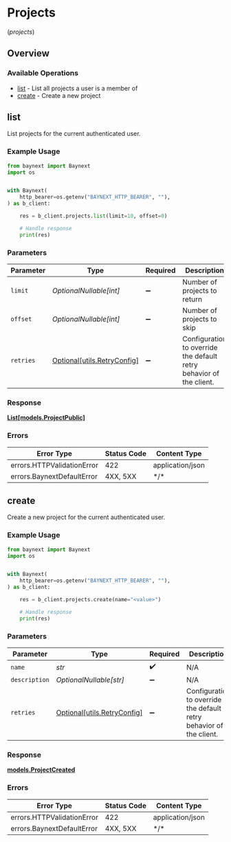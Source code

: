# Projects
(*projects*)

## Overview

### Available Operations

* [list](#list) - List all projects a user is a member of
* [create](#create) - Create a new project

## list

List projects for the current authenticated user.

### Example Usage

<!-- UsageSnippet language="python" operationID="list_user_projects_v1_projects_get" method="get" path="/v1/projects" -->
```python
from baynext import Baynext
import os


with Baynext(
    http_bearer=os.getenv("BAYNEXT_HTTP_BEARER", ""),
) as b_client:

    res = b_client.projects.list(limit=10, offset=0)

    # Handle response
    print(res)

```

### Parameters

| Parameter                                                           | Type                                                                | Required                                                            | Description                                                         | Example                                                             |
| ------------------------------------------------------------------- | ------------------------------------------------------------------- | ------------------------------------------------------------------- | ------------------------------------------------------------------- | ------------------------------------------------------------------- |
| `limit`                                                             | *OptionalNullable[int]*                                             | :heavy_minus_sign:                                                  | Number of projects to return                                        | 10                                                                  |
| `offset`                                                            | *OptionalNullable[int]*                                             | :heavy_minus_sign:                                                  | Number of projects to skip                                          | 0                                                                   |
| `retries`                                                           | [Optional[utils.RetryConfig]](../../models/utils/retryconfig.md)    | :heavy_minus_sign:                                                  | Configuration to override the default retry behavior of the client. |                                                                     |

### Response

**[List[models.ProjectPublic]](../../models/.md)**

### Errors

| Error Type                 | Status Code                | Content Type               |
| -------------------------- | -------------------------- | -------------------------- |
| errors.HTTPValidationError | 422                        | application/json           |
| errors.BaynextDefaultError | 4XX, 5XX                   | \*/\*                      |

## create

Create a new project for the current authenticated user.

### Example Usage

<!-- UsageSnippet language="python" operationID="create_v1_projects_post" method="post" path="/v1/projects" -->
```python
from baynext import Baynext
import os


with Baynext(
    http_bearer=os.getenv("BAYNEXT_HTTP_BEARER", ""),
) as b_client:

    res = b_client.projects.create(name="<value>")

    # Handle response
    print(res)

```

### Parameters

| Parameter                                                           | Type                                                                | Required                                                            | Description                                                         |
| ------------------------------------------------------------------- | ------------------------------------------------------------------- | ------------------------------------------------------------------- | ------------------------------------------------------------------- |
| `name`                                                              | *str*                                                               | :heavy_check_mark:                                                  | N/A                                                                 |
| `description`                                                       | *OptionalNullable[str]*                                             | :heavy_minus_sign:                                                  | N/A                                                                 |
| `retries`                                                           | [Optional[utils.RetryConfig]](../../models/utils/retryconfig.md)    | :heavy_minus_sign:                                                  | Configuration to override the default retry behavior of the client. |

### Response

**[models.ProjectCreated](../../models/projectcreated.md)**

### Errors

| Error Type                 | Status Code                | Content Type               |
| -------------------------- | -------------------------- | -------------------------- |
| errors.HTTPValidationError | 422                        | application/json           |
| errors.BaynextDefaultError | 4XX, 5XX                   | \*/\*                      |